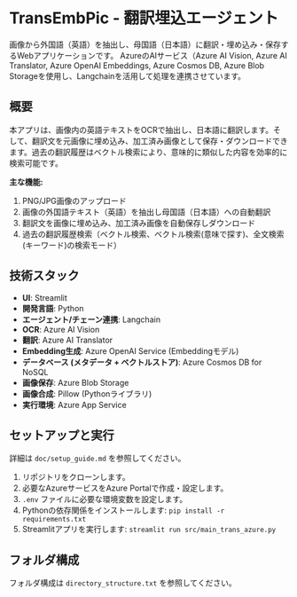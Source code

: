 # TransEmbPic - 翻訳埋込エージェント

画像から外国語（英語）を抽出し、母国語（日本語）に翻訳・埋め込み・保存するWebアプリケーションです。
AzureのAIサービス（Azure AI Vision, Azure AI Translator, Azure OpenAI Embeddings, Azure Cosmos DB, Azure Blob Storageを使用し、Langchainを活用して処理を連携させています。


## 概要

本アプリは、画像内の英語テキストをOCRで抽出し、日本語に翻訳します。そして、翻訳文を元画像に埋め込み、加工済み画像として保存・ダウンロードできます。過去の翻訳履歴はベクトル検索により、意味的に類似した内容を効率的に検索可能です。

**主な機能:**

1.  PNG/JPG画像のアップロード
2.  画像の外国語テキスト（英語）を抽出し母国語（日本語）への自動翻訳
3.  翻訳文を画像に埋め込み、加工済み画像を自動保存しダウンロード
4.  過去の翻訳履歴検索（ベクトル検索、ベクトル検索(意味で探す)、全文検索(キーワード)の検索モード）

## 技術スタック

* **UI**: Streamlit
* **開発言語**: Python
* **エージェント/チェーン連携**: Langchain
* **OCR**: Azure AI Vision
* **翻訳**: Azure AI Translator
* **Embedding生成**: Azure OpenAI Service (Embeddingモデル)
* **データベース (メタデータ + ベクトルストア)**: Azure Cosmos DB for NoSQL
* **画像保存**: Azure Blob Storage
* **画像合成**: Pillow (Pythonライブラリ)
* **実行環境**: Azure App Service

## セットアップと実行

詳細は `doc/setup_guide.md` を参照してください。

1.  リポジトリをクローンします。
2.  必要なAzureサービスをAzure Portalで作成・設定します。
3.  `.env` ファイルに必要な環境変数を設定します。
4.  Pythonの依存関係をインストールします: `pip install -r requirements.txt`
5.  Streamlitアプリを実行します: `streamlit run src/main_trans_azure.py`

## フォルダ構成

フォルダ構成は `directory_structure.txt` を参照してください。
